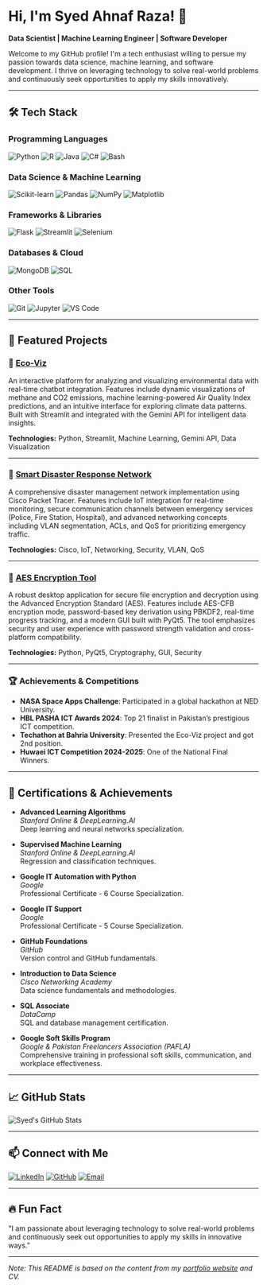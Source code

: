 # Hi, I'm Syed Ahnaf Raza! 👋

**Data Scientist | Machine Learning Engineer | Software Developer**

Welcome to my GitHub profile! I'm a tech enthusiast willing to persue my passion towards data science, machine learning, and software development. I thrive on leveraging technology to solve real-world problems and continuously seek opportunities to apply my skills innovatively.

---

## 🛠️ Tech Stack

### **Programming Languages**
![Python](https://img.shields.io/badge/Python-3776AB?style=for-the-badge&logo=python&logoColor=white)
![R](https://img.shields.io/badge/R-276DC3?style=for-the-badge&logo=r&logoColor=white)
![Java](https://img.shields.io/badge/Java-ED8B00?style=for-the-badge&logo=java&logoColor=white)
![C#](https://img.shields.io/badge/C%23-239120?style=for-the-badge&logo=c-sharp&logoColor=white)
![Bash](https://img.shields.io/badge/Bash-4EAA25?style=for-the-badge&logo=gnu-bash&logoColor=white)

### **Data Science & Machine Learning**
![Scikit-learn](https://img.shields.io/badge/Scikit--learn-F7931E?style=for-the-badge&logo=scikit-learn&logoColor=white)
![Pandas](https://img.shields.io/badge/Pandas-150458?style=for-the-badge&logo=pandas&logoColor=white)
![NumPy](https://img.shields.io/badge/NumPy-013243?style=for-the-badge&logo=numpy&logoColor=white)
![Matplotlib](https://img.shields.io/badge/Matplotlib-006400?style=for-the-badge)

### **Frameworks & Libraries**
![Flask](https://img.shields.io/badge/Flask-000000?style=for-the-badge&logo=flask&logoColor=white)
![Streamlit](https://img.shields.io/badge/Streamlit-FF4B4B?style=for-the-badge&logo=streamlit&logoColor=white)
![Selenium](https://img.shields.io/badge/Selenium-43B02A?style=for-the-badge&logo=selenium&logoColor=white)

### **Databases & Cloud**
![MongoDB](https://img.shields.io/badge/MongoDB-47A248?style=for-the-badge&logo=mongodb&logoColor=white)
![SQL](https://img.shields.io/badge/SQL-CC2927?style=for-the-badge&logo=microsoft-sql-server&logoColor=white)

### **Other Tools**
![Git](https://img.shields.io/badge/Git-F05032?style=for-the-badge&logo=git&logoColor=white)
![Jupyter](https://img.shields.io/badge/Jupyter-F37626?style=for-the-badge&logo=jupyter&logoColor=white)
![VS Code](https://img.shields.io/badge/VS%20Code-007ACC?style=for-the-badge&logo=visual-studio-code&logoColor=white)

---

## 🚀 Featured Projects

### 🌟 [Eco-Viz](https://v0-eco-viz-naf1te4kx05-syed-ahnaf-razas-projects.vercel.app)
An interactive platform for analyzing and visualizing environmental data with real-time chatbot integration. Features include dynamic visualizations of methane and CO2 emissions, machine learning-powered Air Quality Index predictions, and an intuitive interface for exploring climate data patterns. Built with Streamlit and integrated with the Gemini API for intelligent data insights.

**Technologies:** Python, Streamlit, Machine Learning, Gemini API, Data Visualization

---

### 🌟 [Smart Disaster Response Network](https://github.com/syahra712/smart-disaster-response-network)
A comprehensive disaster management network implementation using Cisco Packet Tracer. Features include IoT integration for real-time monitoring, secure communication channels between emergency services (Police, Fire Station, Hospital), and advanced networking concepts including VLAN segmentation, ACLs, and QoS for prioritizing emergency traffic.

**Technologies:** Cisco, IoT, Networking, Security, VLAN, QoS

---

### 🌟 [AES Encryption Tool](https://github.com/syahra712/aes-encryption-tool)
A robust desktop application for secure file encryption and decryption using the Advanced Encryption Standard (AES). Features include AES-CFB encryption mode, password-based key derivation using PBKDF2, real-time progress tracking, and a modern GUI built with PyQt5. The tool emphasizes security and user experience with password strength validation and cross-platform compatibility.

**Technologies:** Python, PyQt5, Cryptography, GUI, Security

---

### 🏆 Achievements & Competitions
- **NASA Space Apps Challenge**: Participated in a global hackathon at NED University.
- **HBL PASHA ICT Awards 2024**: Top 21 finalist in Pakistan’s prestigious ICT competition.
- **Techathon at Bahria University**: Presented the Eco-Viz project and got 2nd position.
- **Huwaei ICT Competition 2024-2025**: One of the National Final Winners.
  
---

## 📜 Certifications & Achievements

- **Advanced Learning Algorithms**  
  *Stanford Online & DeepLearning.AI*  
  Deep learning and neural networks specialization.

- **Supervised Machine Learning**  
  *Stanford Online & DeepLearning.AI*  
  Regression and classification techniques.

- **Google IT Automation with Python**  
  *Google*  
  Professional Certificate - 6 Course Specialization.

- **Google IT Support**  
  *Google*  
  Professional Certificate - 5 Course Specialization.

- **GitHub Foundations**  
  *GitHub*  
  Version control and GitHub fundamentals.

- **Introduction to Data Science**  
  *Cisco Networking Academy*  
  Data science fundamentals and methodologies.

- **SQL Associate**  
  *DataCamp*  
  SQL and database management certification.

- **Google Soft Skills Program**  
  *Google & Pakistan Freelancers Association (PAFLA)*  
  Comprehensive training in professional soft skills, communication, and workplace effectiveness.

---

## 📈 GitHub Stats

![Syed's GitHub Stats](https://github-readme-stats.vercel.app/api?username=syahra712&show_icons=true&theme=radical)

---

## 📫 Connect with Me

[![LinkedIn](https://img.shields.io/badge/LinkedIn-0A66C2?style=for-the-badge&logo=linkedin&logoColor=white)](https://www.linkedin.com/in/syed-ahnaf-raza/)
[![GitHub](https://img.shields.io/badge/GitHub-181717?style=for-the-badge&logo=github&logoColor=white)](https://github.com/syahra712)
[![Email](https://img.shields.io/badge/Email-EA4335?style=for-the-badge&logo=gmail&logoColor=white)](mailto:syahra2014@gmail.com)

---

## 🔥 Fun Fact

"I am passionate about leveraging technology to solve real-world problems and continuously seek out opportunities to apply my skills in innovative ways."

---

*Note: This README is based on the content from my [portfolio website](https://syedahnafrazaportfolio-syed-ahnaf-razas-projects.vercel.app) and CV.*
